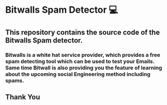 # Bitwalls Spam Detector 💻



## This repository contains the source code of the Bitwalls Spam detector.


### Bitwalls is a white hat service provider, which provides a free spam detecting tool which can be used to test your Emails. Same time Bitwall is also providing you the feature of learning about the upcoming social Engineering method including spams.


## Thank You
